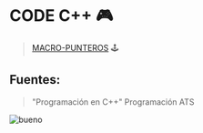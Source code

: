 # CODE C++ :video_game:

> [MACRO-PUNTEROS](doc/macro.md) :joystick:

## Fuentes:
> "Programación en C++" Programación ATS


![bueno](https://user-images.githubusercontent.com/92184167/180650034-03014722-ac47-4ceb-8dc6-a131e780abe4.jpg)

